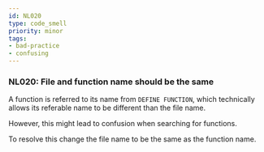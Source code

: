 ```yaml
---
id: NL020
type: code_smell
priority: minor
tags:
- bad-practice 
- confusing 
---
```


### NL020: File and function name should be the same
A function is referred to its name from `DEFINE FUNCTION`, which technically allows its referable name to be different than the file name.

However, this might lead to confusion when searching for functions.

To resolve this change the file name to be the same as the function name.
